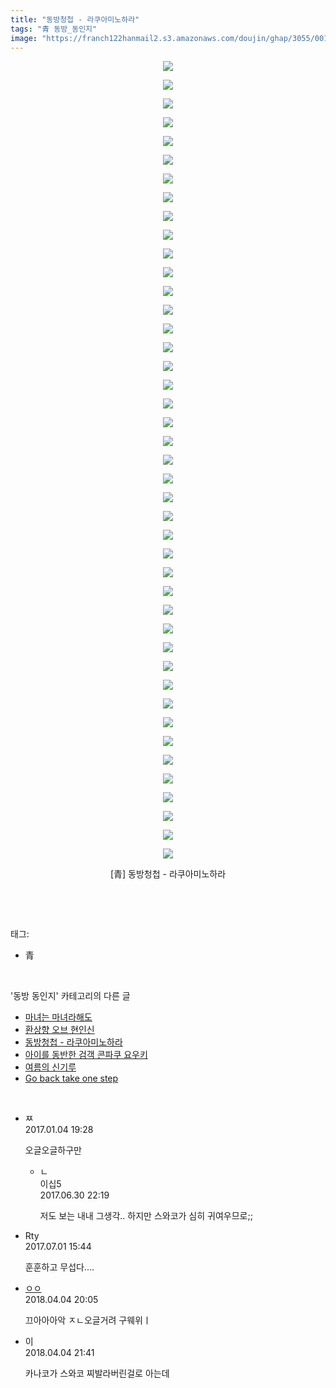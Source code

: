 ```yaml
---
title: "동방청첩 - 라쿠아미노하라"
tags: "青 동방_동인지"
image: "https://franch122hanmail2.s3.amazonaws.com/doujin/ghap/3055/001.jpg"
---
```

<div class="article">
<p style="text-align: center; clear: none; float: none;"><img src="{{ site.imgserver6 }}/ghap/3055/001.jpg"/></p>
<p style="text-align: center; clear: none; float: none;"><img src="{{ site.imgserver6 }}/ghap/3055/002.jpg"/></p>
<p style="text-align: center; clear: none; float: none;"><img src="{{ site.imgserver6 }}/ghap/3055/003.jpg"/></p>
<p style="text-align: center; clear: none; float: none;"><img src="{{ site.imgserver6 }}/ghap/3055/004.jpg"/></p>
<p style="text-align: center; clear: none; float: none;"><img src="{{ site.imgserver6 }}/ghap/3055/005.jpg"/></p>
<p style="text-align: center; clear: none; float: none;"><img src="{{ site.imgserver6 }}/ghap/3055/006.jpg"/></p>
<p style="text-align: center; clear: none; float: none;"><img src="{{ site.imgserver6 }}/ghap/3055/007.jpg"/></p>
<p style="text-align: center; clear: none; float: none;"><img src="{{ site.imgserver6 }}/ghap/3055/008.jpg"/></p>
<p style="text-align: center; clear: none; float: none;"><img src="{{ site.imgserver6 }}/ghap/3055/009.jpg"/></p>
<p style="text-align: center; clear: none; float: none;"><img src="{{ site.imgserver6 }}/ghap/3055/010.jpg"/></p>
<p style="text-align: center; clear: none; float: none;"><img src="{{ site.imgserver6 }}/ghap/3055/011.jpg"/></p>
<p style="text-align: center; clear: none; float: none;"><img src="{{ site.imgserver6 }}/ghap/3055/012.jpg"/></p>
<p style="text-align: center; clear: none; float: none;"><img src="{{ site.imgserver6 }}/ghap/3055/013.jpg"/></p>
<p style="text-align: center; clear: none; float: none;"><img src="{{ site.imgserver6 }}/ghap/3055/014.jpg"/></p>
<p style="text-align: center; clear: none; float: none;"><img src="{{ site.imgserver6 }}/ghap/3055/015.jpg"/></p>
<p style="text-align: center; clear: none; float: none;"><img src="{{ site.imgserver6 }}/ghap/3055/016.jpg"/></p>
<p style="text-align: center; clear: none; float: none;"><img src="{{ site.imgserver6 }}/ghap/3055/017.jpg"/></p>
<p style="text-align: center; clear: none; float: none;"><img src="{{ site.imgserver6 }}/ghap/3055/018.jpg"/></p>
<p style="text-align: center; clear: none; float: none;"><img src="{{ site.imgserver6 }}/ghap/3055/019.jpg"/></p>
<p style="text-align: center; clear: none; float: none;"><img src="{{ site.imgserver6 }}/ghap/3055/020.jpg"/></p>
<p style="text-align: center; clear: none; float: none;"><img src="{{ site.imgserver6 }}/ghap/3055/021.jpg"/></p>
<p style="text-align: center; clear: none; float: none;"><img src="{{ site.imgserver6 }}/ghap/3055/022.jpg"/></p>
<p style="text-align: center; clear: none; float: none;"><img src="{{ site.imgserver6 }}/ghap/3055/023.jpg"/></p>
<p style="text-align: center; clear: none; float: none;"><img src="{{ site.imgserver6 }}/ghap/3055/024.jpg"/></p>
<p style="text-align: center; clear: none; float: none;"><img src="{{ site.imgserver6 }}/ghap/3055/025.jpg"/></p>
<p style="text-align: center; clear: none; float: none;"><img src="{{ site.imgserver6 }}/ghap/3055/026.jpg"/></p>
<p style="text-align: center; clear: none; float: none;"><img src="{{ site.imgserver6 }}/ghap/3055/027.jpg"/></p>
<p style="text-align: center; clear: none; float: none;"><img src="{{ site.imgserver6 }}/ghap/3055/028.jpg"/></p>
<p style="text-align: center; clear: none; float: none;"><img src="{{ site.imgserver6 }}/ghap/3055/029.jpg"/></p>
<p style="text-align: center; clear: none; float: none;"><img src="{{ site.imgserver6 }}/ghap/3055/030.jpg"/></p>
<p style="text-align: center; clear: none; float: none;"><img src="{{ site.imgserver6 }}/ghap/3055/031.jpg"/></p>
<p style="text-align: center; clear: none; float: none;"><img src="{{ site.imgserver6 }}/ghap/3055/032.jpg"/></p>
<p style="text-align: center; clear: none; float: none;"><img src="{{ site.imgserver6 }}/ghap/3055/033.jpg"/></p>
<p style="text-align: center; clear: none; float: none;"><img src="{{ site.imgserver6 }}/ghap/3055/034.jpg"/></p>
<p style="text-align: center; clear: none; float: none;"><img src="{{ site.imgserver6 }}/ghap/3055/035.jpg"/></p>
<p style="text-align: center; clear: none; float: none;"><img src="{{ site.imgserver6 }}/ghap/3055/036.jpg"/></p>
<p style="text-align: center; clear: none; float: none;"><img src="{{ site.imgserver6 }}/ghap/3055/037.jpg"/></p>
<p style="text-align: center; clear: none; float: none;"><img src="{{ site.imgserver6 }}/ghap/3055/038.jpg"/></p>
<p style="text-align: center; clear: none; float: none;"><img src="{{ site.imgserver6 }}/ghap/3055/039.jpg"/></p>
<p style="text-align: center; clear: none; float: none;"><img src="{{ site.imgserver6 }}/ghap/3055/040.jpg"/></p>
<p style="text-align: center; clear: none; float: none;"><img src="{{ site.imgserver6 }}/ghap/3055/041.jpg"/></p>
<p style="text-align: center; clear: none; float: none;"><img src="{{ site.imgserver6 }}/ghap/3055/042.jpg"/></p>
<p style="text-align: center; clear: none; float: none;"><img src="{{ site.imgserver6 }}/ghap/3055/043.jpg"/></p>
<p style="text-align: center; clear: none; float: none;">[青] 동방청첩 - 라쿠아미노하라</p>
<p><br/></p>
</div><br/>
<div class="tagTrail">
<p>태그: </p>
<ul>
<li>青</li>
</ul>
</div><br/>
<div class="another">
<p>'동방 동인지' 카테고리의 다른 글</p>
<ul>
<li><a href="/ghap_3058">마녀는 마녀라해도</a></li>
<li><a href="/ghap_3057">환상향 오브 현인신</a></li>
<li><a href="/ghap_3055">동방청첩 - 라쿠아미노하라</a></li>
<li><a href="/ghap_3054">아이를 동반한 검객 콘파쿠 요우키</a></li>
<li><a href="/ghap_3053">여름의 신기루</a></li>
<li><a href="/ghap_3050">Go back take one step</a></li>
</ul>
</div><br/>
<div class="cb_module cb_fluid">
<div class="cb_wrt cb_profile">
<div class="comment">
<ul>
<li class="cb_thumb_off" id="comment14883141">
<div class="cb_comment_area">
<div class="cb_info_area">
<div class="cb_section">
<span class="cb_nick_name">ㅉ</span>
</div>
<div class="cb_section">
<span class="cb_date">2017.01.04 19:28 </span>
</div>
</div>
<div class="cb_dsc_comment">
<p class="cb_dsc">
											오글오글하구만
										</p>
</div>
<ul>
<li class="cb_thumb_off" id="comment15026322">
<span class="cb_bu_subnode">ㄴ</span>
<div class="cb_comment_area">
<div class="cb_info_area">
<div class="cb_section">
<span class="cb_nick_name">이십5</span>
</div>
<div class="cb_section">
<span class="cb_date">2017.06.30 22:19 </span>
</div>
</div>
<div class="cb_dsc_comment">
<p class="cb_dsc">
																저도 보는 내내 그생각.. 하지만 스와코가 심히 귀여우므로;;
															</p>
</div>
</div>
</li>
</ul>
</div></li>
<li class="cb_thumb_off" id="comment15026868">
<div class="cb_comment_area">
<div class="cb_info_area">
<div class="cb_section">
<span class="cb_nick_name">Rty</span>
</div>
<div class="cb_section">
<span class="cb_date">2017.07.01 15:44 </span>
</div>
</div>
<div class="cb_dsc_comment">
<p class="cb_dsc">
											훈훈하고 무섭다....
										</p>
</div>
</div></li>
<li class="cb_thumb_off" id="comment15233269">
<div class="cb_comment_area">
<div class="cb_info_area">
<div class="cb_section">
<span class="cb_nick_name"> <a href="http://http:" onclick="return openLinkInNewWindow(this)">ㅇㅇ</a></span>
</div>
<div class="cb_section">
<span class="cb_date">2018.04.04 20:05 </span>
</div>
</div>
<div class="cb_dsc_comment">
<p class="cb_dsc">
											끄아아아악 ㅈㄴ오글거려 구웨위ㅣ
										</p>
</div>
</div></li>
<li class="cb_thumb_off" id="comment15233326">
<div class="cb_comment_area">
<div class="cb_info_area">
<div class="cb_section">
<span class="cb_nick_name">이</span>
</div>
<div class="cb_section">
<span class="cb_date">2018.04.04 21:41 </span>
</div>
</div>
<div class="cb_dsc_comment">
<p class="cb_dsc">
											카나코가 스와코 찌발라버린걸로 아는데
										</p>
</div>
</div></li>
</ul>
</div>
</div><!-- commentList close -->
</div><br/>
